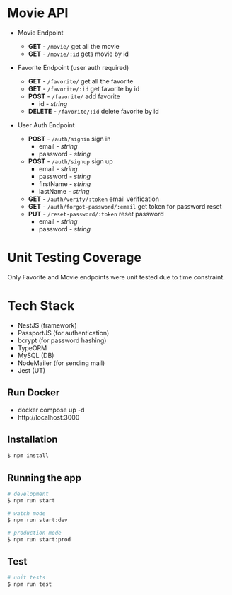 # Movie API

- Movie Endpoint

  - **GET** - `/movie/` get all the movie
  - **GET** - `/movie/:id` gets movie by id

- Favorite Endpoint (user auth required)

  - **GET** - `/favorite/` get all the favorite
  - **GET** - `/favorite/:id` get favorite by id
  - **POST** - `/favorite/` add favorite
    - id - _string_
  - **DELETE** - `/favorite/:id` delete favorite by id

- User Auth Endpoint
  - **POST** - `/auth/signin` sign in
    - email - _string_
    - password - _string_
  - **POST** - `/auth/signup` sign up
    - email - _string_
    - password - _string_
    - firstName - _string_
    - lastName - _string_
  - **GET** - `/auth/verify/:token` email verification
  - **GET** - `/auth/forgot-password/:email` get token for password reset
  - **PUT** - `/reset-password/:token` reset password
    - email - _string_
    - password - _string_

# Unit Testing Coverage

Only Favorite and Movie endpoints were unit tested due to time constraint.

# Tech Stack

- NestJS (framework)
- PassportJS (for authentication)
- bcrypt (for password hashing)
- TypeORM
- MySQL (DB)
- NodeMailer (for sending mail)
- Jest (UT)

## Run Docker

- docker compose up -d
- http://localhost:3000

## Installation

```bash
$ npm install
```

## Running the app

```bash
# development
$ npm run start

# watch mode
$ npm run start:dev

# production mode
$ npm run start:prod
```

## Test

```bash
# unit tests
$ npm run test
```
